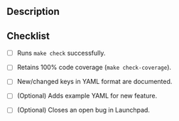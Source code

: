 
## Description


## Checklist

- [ ] Runs `make check` successfully.
- [ ] Retains 100% code coverage (`make check-coverage`).
- [ ] New/changed keys in YAML format are documented.
- [ ] \(Optional\) Adds example YAML for new feature.
- [ ] \(Optional\) Closes an open bug in Launchpad.

